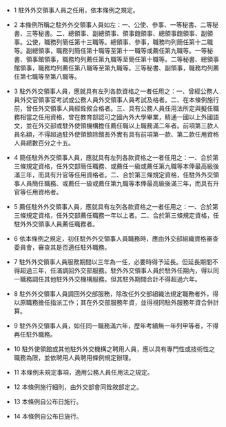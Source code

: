 * 1 駐外外交領事人員之任用，依本條例之規定。

* 2 本條例所稱之駐外外交領事人員如左：一、公使、參事、一等秘書、二等秘書、三等秘書。二、總領事、副總領事、領事館領事、總領事館領事、副領事。公使，職務列簡任第十三職等。總領事、參事，職務均列簡任第十二職等。副總領事，職務列簡任第十職等至第十一職等或薦任第九職等。一等秘書、領事館領事，職務均列薦任第九職等至簡任第十職等。二等秘書、總領事館領事，職務均列薦任第八職等至第九職等。三等秘書、副領事，職務均列薦任第七職等至第八職等。

* 3 駐外外交領事人員，應就具有左列各款資格之一者任用之：一、曾經公務人員外交官領事官考試或公務人員外交領事人員考試及格者。二、在本條例施行前，曾任外交領事人員經銓敘合格者。三、具有公務人員任用法所定與擬任職務相當之任用資格，曾在教育部認可之國內外大學畢業，精通一國以上外國語文，並在外交部或駐外使領機構擔任薦任職以上職務滿二年者。前項第三款人員名額，不得超過駐外使領館除館長外實有具有前項第一款、第二款任用資格人員總數百分之十五。

* 4 簡任駐外外交領事人員，應就具有左列各款資格之一者任用之：一、合於第三條規定資格，任外交部簡任職務、或薦任一級或薦任第九職等本俸最高級後滿三年，而具有升官等任用資格者。二、合於第三條規定資格，任駐外外交領事人員簡任職務、或薦任一級或薦任第九職等本俸最高級後滿三年，而具有升官等任用資格者。

* 5 薦任駐外外交領事人員，應就具有左列各款資格之一者任用之：一、合於第三條規定資格，任外交部薦任職務一年以上者。二、合於第三條規定資格，任駐外外交領事人員薦任職務者。

* 6 依本條例之規定，初任駐外外交領事人員職務時，應由外交部組織資格審查委員會，審查其是否適任駐外職務。

* 7 駐外外交領事人員服務期間以三年為一任，必要時得予延長。但延長期間不得超過三年，任滿調回外交部服務。駐外外交領事人員於駐外任期內，得以同一職務調任其他駐外外交機構服務。但其駐外期間合計不得超過六年。

* 8 駐外外交領事人員調回外交部服務，除改任外交部組織法規定職務者外，得以原職務擔任指派工作；其在外交部服務年資，並得視同駐外服務年資合併計算。

* 9 駐外外交領事人員，如任同一職務滿六年，歷年考績無一年列甲等者，不得再任駐外職務。

* 10 駐外使領館或其他駐外外交機構之聘用人員，應以具有專門性或技術性之職務為限，並依聘用人員聘用條例規定辦理。

* 11 本條例未規定事項，適用公務人員任用法之規定。

* 12 本條例施行細則，由外交部會同銓敘部定之。

* 13 本條例自公布日施行。

* 14 本條例自公布日施行。


